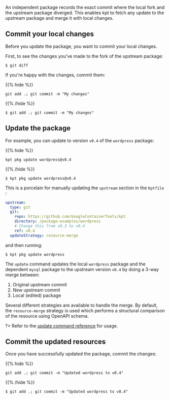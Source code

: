 An independent package records the exact commit where the local fork and the
upstream package diverged. This enables kpt to fetch any update to the upstream
package and merge it with local changes.

## Commit your local changes

Before you update the package, you want to commit your local changes.

First, to see the changes you've made to the fork of the upstream package:

```shell
$ git diff
```

If you're happy with the changes, commit them:

{{% hide %}}

<!--@verifyBook-->
```shell
git add .; git commit -m "My changes"
```

{{% /hide %}}

```shell
$ git add .; git commit -m "My changes"
```

## Update the package

For example, you can update to version `v0.4` of the `wordpress` package:

{{% hide %}}

<!--@verifyBook-->
```shell
kpt pkg update wordpress@v0.4
```

{{% /hide %}}

```shell
$ kpt pkg update wordpress@v0.4
```

This is a porcelain for manually updating the `upstream` section in the
`Kptfile` :

```yaml
upstream:
  type: git
  git:
    repo: https://github.com/GoogleContainerTools/kpt
    directory: /package-examples/wordpress
    # Change this from v0.3 to v0.4
    ref: v0.4
  updateStrategy: resource-merge
```

and then running:

```shell
$ kpt pkg update wordpress
```

The `update` command updates the local `wordpress` package and the dependent
`mysql` package to the upstream version `v0.4` by doing a 3-way merge between:

1. Original upstream commit
2. New upstream commit
3. Local (edited) package

Several different strategies are available to handle the merge. By default, the
`resource-merge` strategy is used which performs a structural comparison of the
resource using OpenAPI schema.

?> Refer to the [update command reference][update-doc] for usage.

## Commit the updated resources

Once you have successfully updated the package, commit the changes:

{{% hide %}}

<!--@verifyBook-->
```shell
git add .; git commit -m "Updated wordpress to v0.4"
```

{{% /hide %}}

```shell
$ git add .; git commit -m "Updated wordpress to v0.4"
```

[update-doc]: /reference/cli/pkg/update/
